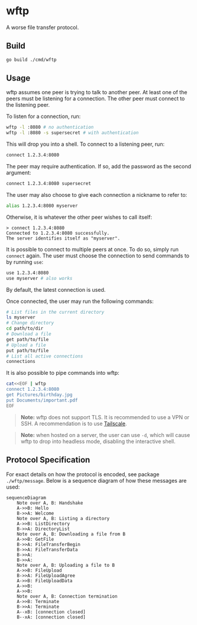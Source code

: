 # wftp

A worse file transfer protocol.

## Build

```sh
go build ./cmd/wftp
```

## Usage

wftp assumes one peer is trying to talk to another peer. At least one of the
peers must be listening for a connection. The other peer must connect to the
listening peer.

To listen for a connection, run:

```sh
wftp -l :8080 # no authentication
wftp -l :8080 -s supersecret # with authentication
```

This will drop you into a shell. To connect to a listening peer, run:

```sh
connect 1.2.3.4:8080
```

The peer may require authentication. If so, add the password as the second
argument:

```sh
connect 1.2.3.4:8080 supersecret
```

The user may also choose to give each connection a nickname to refer to:

```sh
alias 1.2.3.4:8080 myserver
```

Otherwise, it is whatever the other peer wishes to call itself:

```
> connect 1.2.3.4:8080
Connected to 1.2.3.4:8080 successfully.
The server identifies itself as "myserver".
```

It is possible to connect to multiple peers at once. To do so, simply run
`connect` again. The user must choose the connection to send commands to by
running `use`:

```sh
use 1.2.3.4:8080
use myserver # also works
```

By default, the latest connection is used.

Once connected, the user may run the following commands:

```sh
# List files in the current directory
ls myserver
# Change directory
cd path/to/dir
# Download a file
get path/to/file
# Upload a file
put path/to/file
# List all active connections
connections
```

It is also possible to pipe commands into wftp:

```sh
cat<<EOF | wftp
connect 1.2.3.4:8080
get Pictures/birthday.jpg
put Documents/important.pdf
EOF
```

> **Note:** wftp does not support TLS. It is recommended to use a VPN or SSH.
> A recommendation is to use [Tailscale](https://tailscale.com/).

> **Note:** when hosted on a server, the user can use `-d`, which will cause
> wftp to drop into headless mode, disabling the interactive shell.

## Protocol Specification

For exact details on how the protocol is encoded, see package `./wftp/message`.
Below is a sequence diagram of how these messages are used:

```mermaid
sequenceDiagram
    Note over A, B: Handshake
    A->>B: Hello
    B->>A: Welcome
    Note over A, B: Listing a directory
    A->>B: ListDirectory
    B->>A: DirectoryList
    Note over A, B: Downloading a file from B
    A->>B: GetFile
    B->>A: FileTransferBegin
    B->>A: FileTransferData
    B->>A: 
    B->>A: 
    Note over A, B: Uploading a file to B
    A->>B: FileUpload
    B->>A: FileUploadAgree
    A->>B: FileUploadData
    A->>B: 
    A->>B: 
    Note over A, B: Connection termination
    A->>B: Terminate
    B->>A: Terminate
    A--xB: [connection closed]
    B--xA: [connection closed]

```

